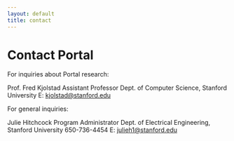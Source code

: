 ```yaml
---
layout: default
title: contact
---
```


# Contact Portal

For inquiries about Portal research:
 
Prof. Fred Kjolstad
Assistant Professor
Dept. of Computer Science, Stanford University
E: kjolstad@stanford.edu
 
For general inquiries:
 
Julie Hitchcock
Program Administrator
Dept. of Electrical Engineering, Stanford University
650-736-4454
E: julieh1@stanford.edu
